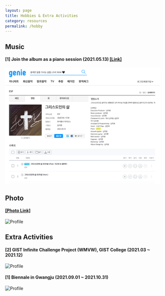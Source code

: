 ```yaml
---
layout: page
title: Hobbies & Extra Activities
category: resources
permalink: /hobby
---
```


## Music

#### [1] Join the album as a piano session (2021.05.13) [[Link]](https://www.genie.co.kr/detail/albumInfo?axnm=82039383)
![Profile](/assets/img/Album.png)

## Photo

#### [[Photo Link]](https://bald-blinker-cf9.notion.site/a967e9c2178545a7b77d9c7129267535)
![Profile](/assets/img/Photo.png)

## Extra Activities

#### [2] GIST Infinite Challenge Project (WMVW), GIST College (2021.03 ~ 2021.12)
![Profile](/assets/img/WMVW.gif)


#### [1] Biennale in Gwangju (2021.09.01 ~ 2021.10.31)
![Profile](/assets/img/Biennale.png)
